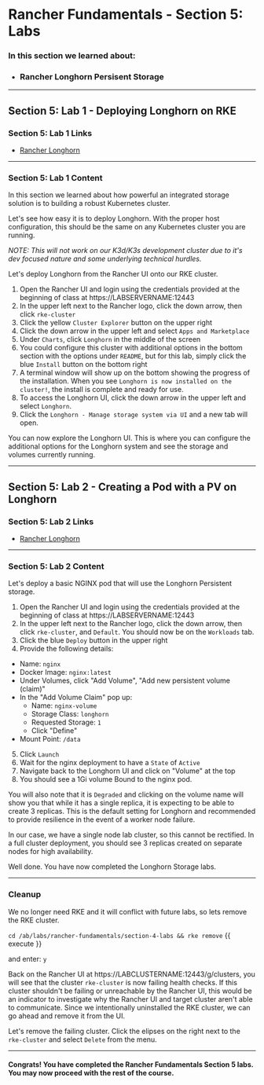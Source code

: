 # Rancher Fundamentals - Section 5: Labs

### In this section we learned about:

* ### Rancher Longhorn Persisent Storage

____

## Section 5: Lab 1 - Deploying Longhorn on RKE

### Section 5: Lab 1 Links

* [Rancher Longhorn](https://rancher.com/products/longhorn/)
____

### Section 5: Lab 1 Content

In this section we learned about how powerful an integrated storage solution is to building a robust Kubernetes cluster.

Let's see how easy it is to deploy Longhorn. With the proper host configuration, this should be the same on any Kubernetes cluster you are running.

*NOTE: This will not work on our K3d/K3s development cluster due to it's dev focused nature and some underlying technical hurdles.*

Let's deploy Longhorn from the Rancher UI onto our RKE cluster.

1. Open the Rancher UI and login using the credentials provided at the beginning of class at https://LABSERVERNAME:12443
2. In the upper left next to the Rancher logo, click the down arrow, then click `rke-cluster`
3. Click the yellow `Cluster Explorer` button on the upper right
4. Click the down arrow in the upper left and select `Apps and Marketplace`
5. Under `Charts`, click `Longhorn` in the middle of the screen
6. You could configure this cluster with additional options in the bottom section with the options under `README`, but for this lab, simply click the blue `Install` button on the bottom right
7. A terminal window will show up on the bottom showing the progress of the installation. When you see `Longhorn is now installed on the cluster!`, the install is complete and ready for use. 
8. To access the Longhorn UI, click the down arrow in the upper left and select `Longhorn`.
9. Click the `Longhorn - Manage storage system via UI` and a new tab will open.

You can now explore the Longhorn UI. This is where you can configure the additional options for the Longhorn system and see the storage and volumes currently running.

____

## Section 5: Lab 2 - Creating a Pod with a PV on Longhorn

### Section 5: Lab 2 Links

* [Rancher Longhorn](https://rancher.com/products/longhorn/)
____

### Section 5: Lab 2 Content

Let's deploy a basic NGINX pod that will use the Longhorn Persistent storage.

1. Open the Rancher UI and login using the credentials provided at the beginning of class at https://LABSERVERNAME:12443
2. In the upper left next to the Rancher logo, click the down arrow, then click `rke-cluster`, and `Default`. You should now be on the `Workloads` tab. 
3. Click the blue `Deploy` button in the upper right
4. Provide the following details:
  * Name: `nginx`
  * Docker Image: `nginx:latest`
  * Under Volumes, click "Add Volume", "Add new persistent volume (claim)" 
  * In the "Add Volume Claim" pop up:
    * Name: `nginx-volume`
    * Storage Class: `longhorn`
    * Requested Storage: `1`
    * Click "Define"
  * Mount Point: `/data`
5. Click `Launch`
6. Wait for the nginx deployment to have a `State` of `Active`
7. Navigate back to the Longhorn UI and click on "Volume" at the top
8. You should see a 1Gi volume Bound to the nginx pod. 

You will also note that it is `Degraded` and clicking on the volume name will show you that while it has a single replica, it is expecting to be able to create 3 replicas. This is the default setting for Longhorn and recommended to provide resilience in the event of a worker node failure.

In our case, we have a single node lab cluster, so this cannot be rectified. In a full cluster deployment, you should see 3 replicas created on separate nodes for high availability.

Well done. You have now completed the Longhorn Storage labs.

___

### Cleanup

We no longer need RKE and it will conflict with future labs, so lets remove the RKE cluster.

`cd /ab/labs/rancher-fundamentals/section-4-labs && rke remove` {{ execute }}

and enter: `y`

Back on the Rancher UI at https://LABCLUSTERNAME:12443/g/clusters, you will see that the cluster `rke-cluster` is now failing health checks. If this cluster shouldn't be failing or unreachable by the Rancher UI, this would be an indicator to investigate why the Rancher UI and target cluster aren't able to communicate. Since we intentionally uninstalled the RKE cluster, we can go ahead and remove it from the UI.

Let's remove the failing cluster.  Click the elipses on the right next to the `rke-cluster` and select `Delete` from the menu. 

____

#### Congrats! You have completed the Rancher Fundamentals Section 5 labs. You may now proceed with the rest of the course.
